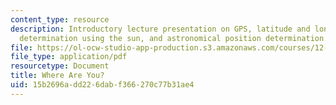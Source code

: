 ```yaml
---
content_type: resource
description: Introductory lecture presentation on GPS, latitude and longitude, astronomical
  determination using the sun, and astronomical position determination.
file: https://ol-ocw-studio-app-production.s3.amazonaws.com/courses/12-s56-gps-where-are-you-fall-2008/15b2696add226dabf366270c77b31ae4_sem01.pdf
file_type: application/pdf
resourcetype: Document
title: Where Are You?
uid: 15b2696a-dd22-6dab-f366-270c77b31ae4
---
```

